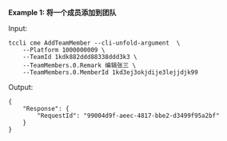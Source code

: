 **Example 1: 将一个成员添加到团队**



Input: 

```
tccli cme AddTeamMember --cli-unfold-argument  \
    --Platform 1000000009 \
    --TeamId 1kdk882ddd88338ddd3k3 \
    --TeamMembers.0.Remark 编辑张三 \
    --TeamMembers.0.MemberId 1kd3ej3okjdije3lejjdjk99
```

Output: 
```
{
    "Response": {
        "RequestId": "99004d9f-aeec-4817-bbe2-d3499f95a2bf"
    }
}
```

